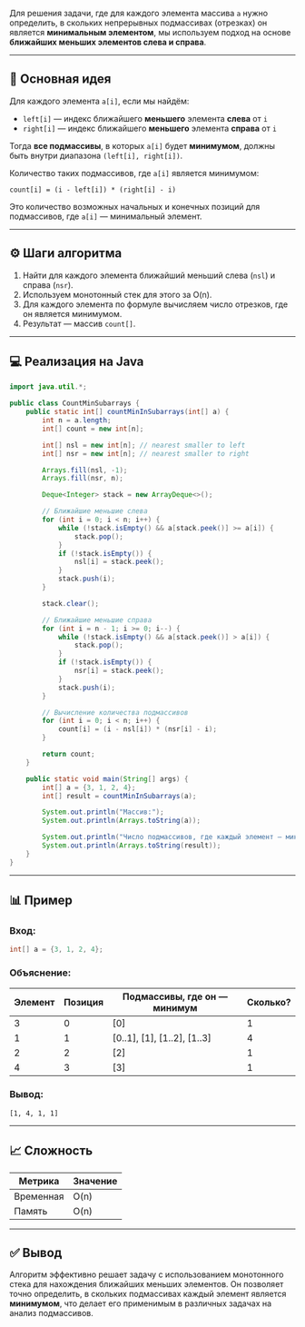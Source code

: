 Для решения задачи, где для каждого элемента массива `a` нужно определить, в скольких непрерывных подмассивах (отрезках) он является **минимальным элементом**, мы используем подход на основе **ближайших меньших элементов слева и справа**.

---

## 🧠 Основная идея

Для каждого элемента `a[i]`, если мы найдём:
- `left[i]` — индекс ближайшего **меньшего** элемента **слева** от `i`
- `right[i]` — индекс ближайшего **меньшего** элемента **справа** от `i`

Тогда **все подмассивы**, в которых `a[i]` будет **минимумом**, должны быть внутри диапазона `(left[i], right[i])`.

Количество таких подмассивов, где `a[i]` является минимумом:

```
count[i] = (i - left[i]) * (right[i] - i)
```

Это количество возможных начальных и конечных позиций для подмассивов, где `a[i]` — минимальный элемент.

---

## ⚙️ Шаги алгоритма

1. Найти для каждого элемента ближайший меньший слева (`nsl`) и справа (`nsr`).
2. Используем монотонный стек для этого за O(n).
3. Для каждого элемента по формуле вычисляем число отрезков, где он является минимумом.
4. Результат — массив `count[]`.

---

## 💻 Реализация на Java

```java
import java.util.*;

public class CountMinSubarrays {
    public static int[] countMinInSubarrays(int[] a) {
        int n = a.length;
        int[] count = new int[n];

        int[] nsl = new int[n]; // nearest smaller to left
        int[] nsr = new int[n]; // nearest smaller to right

        Arrays.fill(nsl, -1);
        Arrays.fill(nsr, n);

        Deque<Integer> stack = new ArrayDeque<>();

        // Ближайшие меньшие слева
        for (int i = 0; i < n; i++) {
            while (!stack.isEmpty() && a[stack.peek()] >= a[i]) {
                stack.pop();
            }
            if (!stack.isEmpty()) {
                nsl[i] = stack.peek();
            }
            stack.push(i);
        }

        stack.clear();

        // Ближайшие меньшие справа
        for (int i = n - 1; i >= 0; i--) {
            while (!stack.isEmpty() && a[stack.peek()] > a[i]) {
                stack.pop();
            }
            if (!stack.isEmpty()) {
                nsr[i] = stack.peek();
            }
            stack.push(i);
        }

        // Вычисление количества подмассивов
        for (int i = 0; i < n; i++) {
            count[i] = (i - nsl[i]) * (nsr[i] - i);
        }

        return count;
    }

    public static void main(String[] args) {
        int[] a = {3, 1, 2, 4};
        int[] result = countMinInSubarrays(a);

        System.out.println("Массив:");
        System.out.println(Arrays.toString(a));

        System.out.println("Число подмассивов, где каждый элемент — минимум:");
        System.out.println(Arrays.toString(result));
    }
}
```

---

## 📊 Пример

### Вход:
```java
int[] a = {3, 1, 2, 4};
```

### Объяснение:

| Элемент | Позиция | Подмассивы, где он — минимум | Сколько? |
|--------|----------|------------------------------|-----------|
| 3      | 0        | [0]                          | 1         |
| 1      | 1        | [0..1], [1], [1..2], [1..3]  | 4         |
| 2      | 2        | [2]                          | 1         |
| 4      | 3        | [3]                          | 1         |

### Вывод:
```
[1, 4, 1, 1]
```

---

## 📈 Сложность

| Метрика | Значение |
|--------|----------|
| Временная | O(n)     |
| Память   | O(n)     |

---

## ✅ Вывод

Алгоритм эффективно решает задачу с использованием монотонного стека для нахождения ближайших меньших элементов. Он позволяет точно определить, в скольких подмассивах каждый элемент является **минимумом**, что делает его применимым в различных задачах на анализ подмассивов.